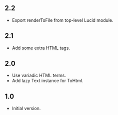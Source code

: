 ## 2.2

* Export renderToFile from top-level Lucid module.

## 2.1

* Add some extra HTML tags.

## 2.0

* Use variadic HTML terms.
* Add lazy Text instance for ToHtml.

## 1.0

* Initial version.
